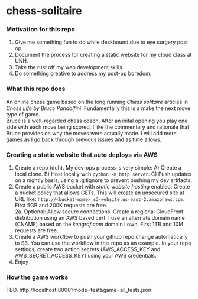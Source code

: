 # chess-solitaire 
### Motivation for this repo.
1. Give me something fun to do while deskbound due to eye surgery post op.
2. Document the process for creating a static website for my cloud class at UNH.
3. Take the rust off my web development skills.
4. Do something creative to address my post-op boredom.

### What this repo does
An online chess game based on the long running _Chess solitaire_ articles in _Chess Life by Bruce Pandolfini_. Fundamentally this is a make the next move type of game.  
Bruce is a well-regarded chess coach. After an inital opening you play one side with each move being scored, I like the commentary and rationale that Bruce provides on why the moves were actually made.
I will add more games as I go back through previous issues and as time allows.

### Creating a static website that auto deploys via AWS
1. Create a repo (duh).  My dev-ops process is very simple: A) Create a local clone. B) Host locally with ```python -m http.server```.  C) Push updates on a nightly basis, using a .gitignore to prevent pushing my dev artifacts.
2. Create a public AWS bucket with _static website hosting_ enabled.  Create a bucket policy that allows GETs.  This will create an unsecured site at URL like: ```http://<bucket-name>.s3-website.us-east-2.amazonaws.com```.  First 5GB and 200K requests are free.  
2a. Optional: Allow secure connections. Create a regional CloudFront distribution using an AWS based cert. I use an alternate domain name (CNAME) based on the _kengraf.com_ domain I own. First 1TB and 10M requests are free.  
3. Create a AWS workflow to push your github repo change automatically to S3.  You can use the workflow in this repo as an example.  In your repo settings, create two action secrets (AWS_ACCESS_KEY and AWS_SECRET_ACCESS_KEY) using your AWS credentials.  
4. Enjoy

### How the game works
TBD.
http://localhost:8000?mode=test&game=all_tests.json
